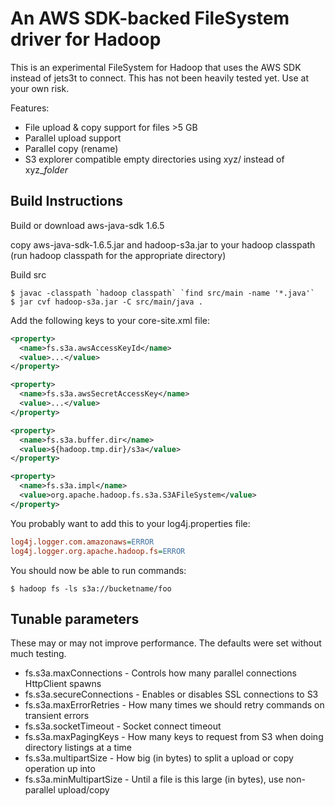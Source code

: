 An AWS SDK-backed FileSystem driver for Hadoop
==============================================

This is an experimental FileSystem for Hadoop that uses the AWS SDK 
instead of jets3t to connect. This has not been heavily tested yet. Use 
at your own risk. 

Features:

- File upload & copy support for files >5 GB
- Parallel upload support
- Parallel copy (rename)
- S3 explorer compatible empty directories using xyz/ instead of xyz_$folder$


Build Instructions
------------------

Build or download aws-java-sdk 1.6.5

copy aws-java-sdk-1.6.5.jar and hadoop-s3a.jar to your hadoop classpath 
(run hadoop classpath for the appropriate directory)

Build src

```shell
$ javac -classpath `hadoop classpath` `find src/main -name '*.java'`
$ jar cvf hadoop-s3a.jar -C src/main/java .
```

Add the following keys to your core-site.xml file:

```xml
<property>
  <name>fs.s3a.awsAccessKeyId</name>
  <value>...</value>
</property>

<property>
  <name>fs.s3a.awsSecretAccessKey</name>
  <value>...</value>
</property>

<property>
  <name>fs.s3a.buffer.dir</name>
  <value>${hadoop.tmp.dir}/s3a</value>
</property>

<property>
  <name>fs.s3a.impl</name>
  <value>org.apache.hadoop.fs.s3a.S3AFileSystem</value>
</property>
```

You probably want to add this to your log4j.properties file:

```ini
log4j.logger.com.amazonaws=ERROR
log4j.logger.org.apache.hadoop.fs=ERROR
```
You should now be able to run commands:

```shell
$ hadoop fs -ls s3a://bucketname/foo
```


Tunable parameters
------------------

These may or may not improve performance. The defaults were set without 
much testing.

- fs.s3a.maxConnections - Controls how many parallel connections HttpClient spawns
- fs.s3a.secureConnections - Enables or disables SSL connections to S3
- fs.s3a.maxErrorRetries - How many times we should retry commands on transient errors
- fs.s3a.socketTimeout - Socket connect timeout
- fs.s3a.maxPagingKeys - How many keys to request from S3 when doing directory listings at a time
- fs.s3a.multipartSize - How big (in bytes) to split a upload or copy operation up into
- fs.s3a.minMultipartSize - Until a file is this large (in bytes), use non-parallel upload/copy

